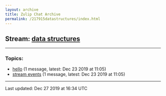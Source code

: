 ```yaml
---
layout: archive
title: Zulip Chat Archive
permalink: /217915datastructures/index.html
---
```


## Stream: [data structures](http://vishnuks.com/217915datastructures/index.html)
---

### Topics:

* [hello](47413hello.html) (1 message, latest: Dec 23 2019 at 11:05)
* [stream events](95106streamevents.html) (1 message, latest: Dec 23 2019 at 11:05)

<hr><p>Last updated: Dec 27 2019 at 16:34 UTC</p>